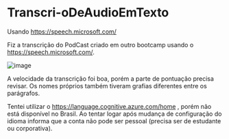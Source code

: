 # Transcri-oDeAudioEmTexto
Usando https://speech.microsoft.com/

Fiz a transcrição do PodCast criado em outro bootcamp usando o https://speech.microsoft.com/.

![image](https://github.com/user-attachments/assets/11519b88-0388-4233-87fa-16f3a8c29939)

A velocidade da transcrição foi boa, porém a parte de pontuação precisa revisar. Os nomes próprios também tiveram grafias diferentes entre os parágrafos.

Tentei utilizar o https://language.cognitive.azure.com/home , porém não está disponível no Brasil. Ao tentar logar após mudança de configuração do idioma informa que a conta não pode ser pessoal (precisa ser de estudante ou corporativa).
